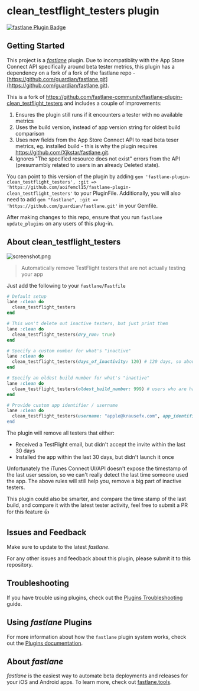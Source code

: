 # clean_testflight_testers plugin

[![fastlane Plugin Badge](https://rawcdn.githack.com/fastlane/fastlane/master/fastlane/assets/plugin-badge.svg)](https://rubygems.org/gems/fastlane-plugin-clean_testflight_testers)

## Getting Started

This project is a [_fastlane_](https://github.com/fastlane/fastlane) plugin. Due to incompatiblity with the App Store Connect API specifically around beta tester metrics, this plugin has a dependency on a fork of a fork of the fastlane repo - [https://github.com/guardian/fastlane.git](https://github.com/guardian/fastlane.git). 

This is a fork of https://github.com/fastlane-community/fastlane-plugin-clean_testflight_testers and includes a couple of improvements: 
1. Ensures the plugin still runs if it encounters a tester with no available metrics
2. Uses the build version, instead of app version string for oldest build comparison
3. Uses new fields from the App Store Connect API to read beta teser metrics, eg. installed build - this is why the plugin requires https://github.com/Xjkstar/fastlane.git.
4. Ignores "The specified resource does not exist" errors from the API (presumambly related to users in an already Deleted state).

You can point to this version of the plugin by adding `gem 'fastlane-plugin-clean_testflight_testers', :git => 'https://github.com/aoifemcl15/fastlane-plugin-clean_testflight_testers'` to your PluginFile. 
Additionally, you will also need to add `gem "fastlane", :git => 'https://github.com/guardian/fastlane.git'` in your Gemfile. 

After making changes to this repo, ensure that you run `fastlane update_plugins` on any users of this plug-in.

## About clean_testflight_testers

![screenshot.png](screenshot.png)

> Automatically remove TestFlight testers that are not actually testing your app

Just add the following to your `fastlane/Fastfile`

```ruby
# Default setup
lane :clean do
  clean_testflight_testers
end

# This won't delete out inactive testers, but just print them
lane :clean do
  clean_testflight_testers(dry_run: true)
end

# Specify a custom number for what's "inactive"
lane :clean do
  clean_testflight_testers(days_of_inactivity: 120) # 120 days, so about 4 months
end

# Specify an oldest build number for what's "inactive"
lane :clean do
  clean_testflight_testers(oldest_build_number: 999) # users who are have got a build prior to 999 should be removed
end

# Provide custom app identifier / username
lane :clean do
  clean_testflight_testers(username: "apple@krausefx.com", app_identifier: "best.lane"")
end
```

The plugin will remove all testers that either:

- Received a TestFlight email, but didn't accept the invite within the last 30 days
- Installed the app within the last 30 days, but didn't launch it once

Unfortunately the iTunes Connect UI/API doesn't expose the timestamp of the last user session, so we can't really detect the last time someone used the app. The above rules will still help you, remove a big part of inactive testers. 

This plugin could also be smarter, and compare the time stamp of the last build, and compare it with the latest tester activity, feel free to submit a PR for this feature 👍

## Issues and Feedback

Make sure to update to the latest _fastlane_.

For any other issues and feedback about this plugin, please submit it to this repository.

## Troubleshooting

If you have trouble using plugins, check out the [Plugins Troubleshooting](https://docs.fastlane.tools/plugins/plugins-troubleshooting/) guide.

## Using _fastlane_ Plugins

For more information about how the `fastlane` plugin system works, check out the [Plugins documentation](https://docs.fastlane.tools/plugins/create-plugin/).

## About _fastlane_

_fastlane_ is the easiest way to automate beta deployments and releases for your iOS and Android apps. To learn more, check out [fastlane.tools](https://fastlane.tools).
